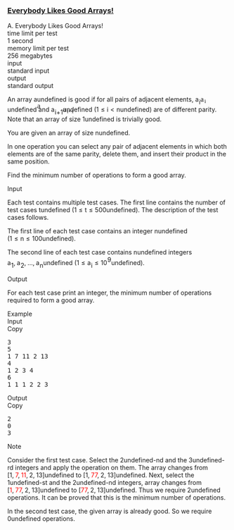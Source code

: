 <h3><a href="https://codeforces.com/contest/1777/problem/A" target="_blank" rel="noopener noreferrer">Everybody Likes Good Arrays!</a></h3>
<div class="header"><div class="title">A. Everybody Likes Good Arrays!</div><div class="time-limit"><div class="property-title">time limit per test</div>1 second</div><div class="memory-limit"><div class="property-title">memory limit per test</div>256 megabytes</div><div class="input-file input-standard"><div class="property-title">input</div>standard input</div><div class="output-file output-standard"><div class="property-title">output</div>standard output</div></div><div><p>An array <span class="MathJax_Preview" style="color: inherit;"><span class="MJXp-math" id="MJXp-Span-1"><span class="MJXp-mi MJXp-italic" id="MJXp-Span-2">a</span></span></span><span class="MathJax MathJax_Processed" id="MathJax-Element-1-Frame" tabindex="0" style=""><nobr><span class="math" id="MathJax-Span-1"><span style="display: inline-block; position: relative; width: 0em; height: 0px; font-size: 122%;"><span style="position: absolute;"><span class="mrow" id="MathJax-Span-2"><span class="mi" id="MathJax-Span-3" style="font-family: MathJax_Math-italic;">a</span></span></span></span></span></nobr></span>undefined is <span class="tex-font-style-it">good</span> if for all pairs of adjacent elements, <span class="MathJax_Preview" style="color: inherit;"><span class="MJXp-math" id="MJXp-Span-3"><span class="MJXp-msubsup" id="MJXp-Span-4"><span class="MJXp-mi MJXp-italic" id="MJXp-Span-5" style="margin-right: 0.05em;">a</span><span class="MJXp-mi MJXp-italic MJXp-script" id="MJXp-Span-6" style="vertical-align: -0.4em;">i</span></span></span></span><span class="MathJax MathJax_Processed" id="MathJax-Element-2-Frame" tabindex="0" style=""><nobr><span class="math" id="MathJax-Span-4"><span style="display: inline-block; position: relative; width: 0em; height: 0px; font-size: 122%;"><span style="position: absolute;"><span class="mrow" id="MathJax-Span-5"><span class="msubsup" id="MathJax-Span-6"><span style="display: inline-block; position: relative; width: 0.823em; height: 0px;"><span style="position: absolute; clip: rect(3.34em, 1000.53em, 4.16em, -999.997em); top: -3.978em; left: 0em;"><span class="mi" id="MathJax-Span-7" style="font-family: MathJax_Math-italic;">a</span><span style="display: inline-block; width: 0px; height: 3.984em;"></span></span><span style="position: absolute; top: -3.803em; left: 0.53em;"><span class="mi" id="MathJax-Span-8" style="font-size: 70.7%; font-family: MathJax_Math-italic;">i</span><span style="display: inline-block; width: 0px; height: 3.984em;"></span></span></span></span></span></span></span></span></nobr></span>undefined and <span class="MathJax_Preview" style="color: inherit;"><span class="MJXp-math" id="MJXp-Span-7"><span class="MJXp-msubsup" id="MJXp-Span-8"><span class="MJXp-mi MJXp-italic" id="MJXp-Span-9" style="margin-right: 0.05em;">a</span><span class="MJXp-mrow MJXp-script" id="MJXp-Span-10" style="vertical-align: -0.4em;"><span class="MJXp-mi MJXp-italic" id="MJXp-Span-11">i</span><span class="MJXp-mo" id="MJXp-Span-12">+</span><span class="MJXp-mn" id="MJXp-Span-13">1</span></span></span></span></span><span class="MathJax MathJax_Processed" id="MathJax-Element-3-Frame" tabindex="0" style=""><nobr><span class="math" id="MathJax-Span-9"><span style="display: inline-block; position: relative; width: 0em; height: 0px; font-size: 122%;"><span style="position: absolute;"><span class="mrow" id="MathJax-Span-10"><span class="msubsup" id="MathJax-Span-11"><span style="display: inline-block; position: relative; width: 1.759em; height: 0px;"><span style="position: absolute; clip: rect(3.34em, 1000.53em, 4.16em, -999.997em); top: -3.978em; left: 0em;"><span class="mi" id="MathJax-Span-12" style="font-family: MathJax_Math-italic;">a</span><span style="display: inline-block; width: 0px; height: 3.984em;"></span></span><span style="position: absolute; top: -3.803em; left: 0.53em;"><span class="texatom" id="MathJax-Span-13"><span class="mrow" id="MathJax-Span-14"><span class="mi" id="MathJax-Span-15" style="font-size: 70.7%; font-family: MathJax_Math-italic;">i</span><span class="mo" id="MathJax-Span-16" style="font-size: 70.7%; font-family: MathJax_Main;">+</span><span class="mn" id="MathJax-Span-17" style="font-size: 70.7%; font-family: MathJax_Main;">1</span></span></span><span style="display: inline-block; width: 0px; height: 3.984em;"></span></span></span></span></span></span></span></span></nobr></span>undefined (<span class="MathJax_Preview" style="color: inherit;"><span class="MJXp-math" id="MJXp-Span-14"><span class="MJXp-mn" id="MJXp-Span-15">1</span><span class="MJXp-mo" id="MJXp-Span-16" style="margin-left: 0.333em; margin-right: 0.333em;">≤</span><span class="MJXp-mi MJXp-italic" id="MJXp-Span-17">i</span><span class="MJXp-mo" id="MJXp-Span-18" style="margin-left: 0.333em; margin-right: 0.333em;">&lt;</span><span class="MJXp-mi MJXp-italic" id="MJXp-Span-19">n</span></span></span><span class="MathJax MathJax_Processing" id="MathJax-Element-4-Frame" tabindex="0"></span>undefined) are of <span class="tex-font-style-bf">different</span> parity. Note that an array of size <span class="MathJax_Preview" style="color: inherit;"><span class="MJXp-math" id="MJXp-Span-20"><span class="MJXp-mn" id="MJXp-Span-21">1</span></span></span><span class="MathJax MathJax_Processing" id="MathJax-Element-5-Frame" tabindex="0"></span>undefined is trivially good.</p><p>You are given an array of size <span class="MathJax_Preview" style="color: inherit;"><span class="MJXp-math" id="MJXp-Span-22"><span class="MJXp-mi MJXp-italic" id="MJXp-Span-23">n</span></span></span><span class="MathJax MathJax_Processing" id="MathJax-Element-6-Frame" tabindex="0"></span>undefined. </p><p>In one operation you can select any pair of adjacent elements in which both elements are of the <span class="tex-font-style-bf">same</span> parity, delete them, and insert their product in the same position.</p><p>Find the minimum number of operations to form a good array.</p></div><div class="input-specification"><div class="section-title">Input</div><p>Each test contains multiple test cases. The first line contains the number of test cases <span class="MathJax_Preview" style="color: inherit;"><span class="MJXp-math" id="MJXp-Span-24"><span class="MJXp-mi MJXp-italic" id="MJXp-Span-25">t</span></span></span><span class="MathJax MathJax_Processing" id="MathJax-Element-7-Frame" tabindex="0"></span>undefined (<span class="MathJax_Preview" style="color: inherit;"><span class="MJXp-math" id="MJXp-Span-26"><span class="MJXp-mn" id="MJXp-Span-27">1</span><span class="MJXp-mo" id="MJXp-Span-28" style="margin-left: 0.333em; margin-right: 0.333em;">≤</span><span class="MJXp-mi MJXp-italic" id="MJXp-Span-29">t</span><span class="MJXp-mo" id="MJXp-Span-30" style="margin-left: 0.333em; margin-right: 0.333em;">≤</span><span class="MJXp-mn" id="MJXp-Span-31">500</span></span></span><span class="MathJax MathJax_Processing" id="MathJax-Element-8-Frame" tabindex="0"></span>undefined). The description of the test cases follows.</p><p>The first line of each test case contains an integer <span class="MathJax_Preview" style="color: inherit;"><span class="MJXp-math" id="MJXp-Span-32"><span class="MJXp-mi MJXp-italic" id="MJXp-Span-33">n</span></span></span><span class="MathJax MathJax_Processing" id="MathJax-Element-9-Frame" tabindex="0"></span>undefined (<span class="MathJax_Preview" style="color: inherit;"><span class="MJXp-math" id="MJXp-Span-34"><span class="MJXp-mn" id="MJXp-Span-35">1</span><span class="MJXp-mo" id="MJXp-Span-36" style="margin-left: 0.333em; margin-right: 0.333em;">≤</span><span class="MJXp-mi MJXp-italic" id="MJXp-Span-37">n</span><span class="MJXp-mo" id="MJXp-Span-38" style="margin-left: 0.333em; margin-right: 0.333em;">≤</span><span class="MJXp-mn" id="MJXp-Span-39">100</span></span></span><span class="MathJax MathJax_Processing" id="MathJax-Element-10-Frame" tabindex="0"></span>undefined).</p><p>The second line of each test case contains <span class="MathJax_Preview" style="color: inherit;"><span class="MJXp-math" id="MJXp-Span-40"><span class="MJXp-mi MJXp-italic" id="MJXp-Span-41">n</span></span></span><span class="MathJax MathJax_Processing" id="MathJax-Element-11-Frame" tabindex="0"></span>undefined integers <span class="MathJax_Preview" style="color: inherit;"><span class="MJXp-math" id="MJXp-Span-42"><span class="MJXp-msubsup" id="MJXp-Span-43"><span class="MJXp-mi MJXp-italic" id="MJXp-Span-44" style="margin-right: 0.05em;">a</span><span class="MJXp-mn MJXp-script" id="MJXp-Span-45" style="vertical-align: -0.4em;">1</span></span><span class="MJXp-mo" id="MJXp-Span-46" style="margin-left: 0em; margin-right: 0.222em;">,</span><span class="MJXp-msubsup" id="MJXp-Span-47"><span class="MJXp-mi MJXp-italic" id="MJXp-Span-48" style="margin-right: 0.05em;">a</span><span class="MJXp-mn MJXp-script" id="MJXp-Span-49" style="vertical-align: -0.4em;">2</span></span><span class="MJXp-mo" id="MJXp-Span-50" style="margin-left: 0em; margin-right: 0.222em;">,</span><span class="MJXp-mo" id="MJXp-Span-51" style="margin-left: 0em; margin-right: 0em;">…</span><span class="MJXp-mo" id="MJXp-Span-52" style="margin-left: 0em; margin-right: 0.222em;">,</span><span class="MJXp-msubsup" id="MJXp-Span-53"><span class="MJXp-mi MJXp-italic" id="MJXp-Span-54" style="margin-right: 0.05em;">a</span><span class="MJXp-mi MJXp-italic MJXp-script" id="MJXp-Span-55" style="vertical-align: -0.4em;">n</span></span></span></span><span class="MathJax MathJax_Processing" id="MathJax-Element-12-Frame" tabindex="0"></span>undefined (<span class="MathJax_Preview" style="color: inherit;"><span class="MJXp-math" id="MJXp-Span-56"><span class="MJXp-mn" id="MJXp-Span-57">1</span><span class="MJXp-mo" id="MJXp-Span-58" style="margin-left: 0.333em; margin-right: 0.333em;">≤</span><span class="MJXp-msubsup" id="MJXp-Span-59"><span class="MJXp-mi MJXp-italic" id="MJXp-Span-60" style="margin-right: 0.05em;">a</span><span class="MJXp-mi MJXp-italic MJXp-script" id="MJXp-Span-61" style="vertical-align: -0.4em;">i</span></span><span class="MJXp-mo" id="MJXp-Span-62" style="margin-left: 0.333em; margin-right: 0.333em;">≤</span><span class="MJXp-msubsup" id="MJXp-Span-63"><span class="MJXp-mn" id="MJXp-Span-64" style="margin-right: 0.05em;">10</span><span class="MJXp-mrow MJXp-script" id="MJXp-Span-65" style="vertical-align: 0.5em;"><span class="MJXp-mn" id="MJXp-Span-66">9</span></span></span></span></span><span class="MathJax MathJax_Processing" id="MathJax-Element-13-Frame" tabindex="0"></span>undefined).</p></div><div class="output-specification"><div class="section-title">Output</div><p>For each test case print an integer, the minimum number of operations required to form a good array.</p></div><div class="sample-tests"><div class="section-title">Example</div><div class="sample-test"><div class="input"><div class="title">Input<div title="Copy" data-clipboard-target="#id0025104866347792876" id="id0042076097921309386" class="input-output-copier">Copy</div></div><pre id="id0025104866347792876"><div class="test-example-line test-example-line-even test-example-line-0">3</div><div class="test-example-line test-example-line-odd test-example-line-1">5</div><div class="test-example-line test-example-line-odd test-example-line-1">1 7 11 2 13</div><div class="test-example-line test-example-line-even test-example-line-2">4</div><div class="test-example-line test-example-line-even test-example-line-2">1 2 3 4</div><div class="test-example-line test-example-line-odd test-example-line-3">6</div><div class="test-example-line test-example-line-odd test-example-line-3">1 1 1 2 2 3</div></pre></div><div class="output"><div class="title">Output<div title="Copy" data-clipboard-target="#id0027561931940122464" id="id0031444734208259795" class="input-output-copier">Copy</div></div><pre id="id0027561931940122464">2
0
3
</pre></div></div></div><div class="note"><div class="section-title">Note</div><p>Consider the first test case. Select the <span class="MathJax_Preview" style="color: inherit;"><span class="MJXp-math" id="MJXp-Span-67"><span class="MJXp-mn" id="MJXp-Span-68">2</span></span></span><span class="MathJax MathJax_Processing" id="MathJax-Element-14-Frame" tabindex="0"></span>undefined-nd and the <span class="MathJax_Preview" style="color: inherit;"><span class="MJXp-math" id="MJXp-Span-69"><span class="MJXp-mn" id="MJXp-Span-70">3</span></span></span><span class="MathJax MathJax_Processing" id="MathJax-Element-15-Frame" tabindex="0"></span>undefined-rd integers and apply the operation on them. The array changes from <span class="MathJax_Preview" style="color: inherit;"><span class="MJXp-math" id="MJXp-Span-71"><span class="MJXp-mo" id="MJXp-Span-72" style="margin-left: 0em; margin-right: 0em;">[</span><span class="MJXp-mn" id="MJXp-Span-73">1</span><span class="MJXp-mo" id="MJXp-Span-74" style="margin-left: 0em; margin-right: 0.222em;">,</span><span class="MJXp-mstyle" id="MJXp-Span-75" style="color: red;"><span class="MJXp-mn" id="MJXp-Span-76">7</span></span><span class="MJXp-mo" id="MJXp-Span-77" style="margin-left: 0em; margin-right: 0.222em;">,</span><span class="MJXp-mstyle" id="MJXp-Span-78" style="color: red;"><span class="MJXp-mn" id="MJXp-Span-79">11</span></span><span class="MJXp-mo" id="MJXp-Span-80" style="margin-left: 0em; margin-right: 0.222em;">,</span><span class="MJXp-mn" id="MJXp-Span-81">2</span><span class="MJXp-mo" id="MJXp-Span-82" style="margin-left: 0em; margin-right: 0.222em;">,</span><span class="MJXp-mn" id="MJXp-Span-83">13</span><span class="MJXp-mo" id="MJXp-Span-84" style="margin-left: 0em; margin-right: 0em;">]</span></span></span><span class="MathJax MathJax_Processing" id="MathJax-Element-16-Frame" tabindex="0"></span>undefined to <span class="MathJax_Preview" style="color: inherit;"><span class="MJXp-math" id="MJXp-Span-85"><span class="MJXp-mo" id="MJXp-Span-86" style="margin-left: 0em; margin-right: 0em;">[</span><span class="MJXp-mn" id="MJXp-Span-87">1</span><span class="MJXp-mo" id="MJXp-Span-88" style="margin-left: 0em; margin-right: 0.222em;">,</span><span class="MJXp-mstyle" id="MJXp-Span-89" style="color: red;"><span class="MJXp-mn" id="MJXp-Span-90">77</span></span><span class="MJXp-mo" id="MJXp-Span-91" style="margin-left: 0em; margin-right: 0.222em;">,</span><span class="MJXp-mn" id="MJXp-Span-92">2</span><span class="MJXp-mo" id="MJXp-Span-93" style="margin-left: 0em; margin-right: 0.222em;">,</span><span class="MJXp-mn" id="MJXp-Span-94">13</span><span class="MJXp-mo" id="MJXp-Span-95" style="margin-left: 0em; margin-right: 0em;">]</span></span></span><span class="MathJax MathJax_Processing" id="MathJax-Element-17-Frame" tabindex="0"></span>undefined. Next, select the <span class="MathJax_Preview" style="color: inherit;"><span class="MJXp-math" id="MJXp-Span-96"><span class="MJXp-mn" id="MJXp-Span-97">1</span></span></span><span class="MathJax MathJax_Processing" id="MathJax-Element-18-Frame" tabindex="0"></span>undefined-st and the <span class="MathJax_Preview" style="color: inherit;"><span class="MJXp-math" id="MJXp-Span-98"><span class="MJXp-mn" id="MJXp-Span-99">2</span></span></span><span class="MathJax MathJax_Processing" id="MathJax-Element-19-Frame" tabindex="0"></span>undefined-nd integers, array changes from <span class="MathJax_Preview" style="color: inherit;"><span class="MJXp-math" id="MJXp-Span-100"><span class="MJXp-mo" id="MJXp-Span-101" style="margin-left: 0em; margin-right: 0em;">[</span><span class="MJXp-mstyle" id="MJXp-Span-102" style="color: red;"><span class="MJXp-mn" id="MJXp-Span-103">1</span></span><span class="MJXp-mo" id="MJXp-Span-104" style="margin-left: 0em; margin-right: 0.222em;">,</span><span class="MJXp-mstyle" id="MJXp-Span-105" style="color: red;"><span class="MJXp-mn" id="MJXp-Span-106">77</span></span><span class="MJXp-mo" id="MJXp-Span-107" style="margin-left: 0em; margin-right: 0.222em;">,</span><span class="MJXp-mn" id="MJXp-Span-108">2</span><span class="MJXp-mo" id="MJXp-Span-109" style="margin-left: 0em; margin-right: 0.222em;">,</span><span class="MJXp-mn" id="MJXp-Span-110">13</span><span class="MJXp-mo" id="MJXp-Span-111" style="margin-left: 0em; margin-right: 0em;">]</span></span></span><span class="MathJax MathJax_Processing" id="MathJax-Element-20-Frame" tabindex="0"></span>undefined to <span class="MathJax_Preview" style="color: inherit;"><span class="MJXp-math" id="MJXp-Span-112"><span class="MJXp-mo" id="MJXp-Span-113" style="margin-left: 0em; margin-right: 0em;">[</span><span class="MJXp-mstyle" id="MJXp-Span-114" style="color: red;"><span class="MJXp-mn" id="MJXp-Span-115">77</span></span><span class="MJXp-mo" id="MJXp-Span-116" style="margin-left: 0em; margin-right: 0.222em;">,</span><span class="MJXp-mn" id="MJXp-Span-117">2</span><span class="MJXp-mo" id="MJXp-Span-118" style="margin-left: 0em; margin-right: 0.222em;">,</span><span class="MJXp-mn" id="MJXp-Span-119">13</span><span class="MJXp-mo" id="MJXp-Span-120" style="margin-left: 0em; margin-right: 0em;">]</span></span></span><span class="MathJax MathJax_Processing" id="MathJax-Element-21-Frame" tabindex="0"></span>undefined. Thus we require <span class="MathJax_Preview" style="color: inherit;"><span class="MJXp-math" id="MJXp-Span-121"><span class="MJXp-mn" id="MJXp-Span-122">2</span></span></span><span class="MathJax MathJax_Processing" id="MathJax-Element-22-Frame" tabindex="0"></span>undefined operations. It can be proved that this is the minimum number of operations.</p><p>In the second test case, the given array is already good. So we require <span class="MathJax_Preview" style="color: inherit;"><span class="MJXp-math" id="MJXp-Span-123"><span class="MJXp-mn" id="MJXp-Span-124">0</span></span></span><span class="MathJax MathJax_Processing" id="MathJax-Element-23-Frame" tabindex="0"></span>undefined operations.</p></div>